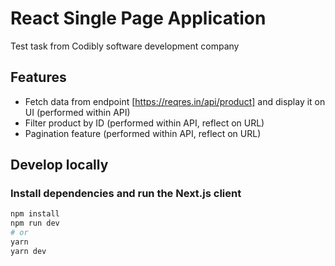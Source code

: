 # React Single Page Application

Test task from Codibly software development company

## Features

- Fetch data from endpoint [https://reqres.in/api/product] and display it on UI (performed within API)
- Filter product by ID (performed within API, reflect on URL)
- Pagination feature (performed within API, reflect on URL)

## Develop locally

### Install dependencies and run the Next.js client

```bash
npm install
npm run dev
# or
yarn
yarn dev
```